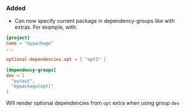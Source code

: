 <!-- markdownlint-disable MD041 -->
<!--
A new scriv changelog fragment.

Uncomment the section that is right (remove the HTML comment wrapper).
-->

<!--
### Removed

- A bullet item for the Removed category.

-->

### Added

- Can now specify current package in dependency-groups like with extras. For
  example, with:

```toml
[project]
name = "mypackage"
...

optional-dependencies.opt = [ "opt1" ]

[dependency-groups]
dev = [
  "pytest",
  "mypackage[opt]"
]
```

Will render optional dependencies from `opt` extra when using group `dev`

<!--
### Changed

- A bullet item for the Changed category.

-->
<!--
### Deprecated

- A bullet item for the Deprecated category.

-->
<!--
### Fixed

- A bullet item for the Fixed category.

-->
<!--
### Security

- A bullet item for the Security category.

-->
